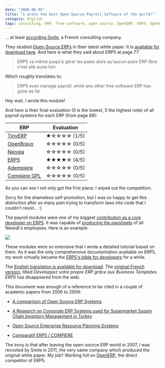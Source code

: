 ```yaml
---
date: "2008-06-05"
title: "I wrote the best Open-Source Payroll Software of the world!"
category: English
tags: consulting, ERP, free software, open source, OpenERP, ERP5, OpenBravo, Neogia, Adempiere, Compiere
---
```


... at least [according Smile](https://www.smile.eu), a French consulting
company.

They studied [Open-Source
ERPs](https://en.wikipedia.org/wiki/Category:Free_ERP_software) in their latest white paper. It is [available for download
here](https://www.scribd.com/document/180544336/LB-Smile-ERP-pdf). And here is what they said about ERP5 at page 77:

> ERP5 va même jusqu'à gérer les paies alors qu'aucun autre ERP libre n'est
allé aussi loin

Which roughly translates to:

> ERP5 even manage payroll, while any other free software ERP has gone as far

Hey wait. I wrote this module!

And here is their final evaluation (0 is the lowest, 5 the highest note) of all
payroll systems for each ERP (from page 88):

ERP | Evaluation
--- | ---
[TinyERP](https://en.wikipedia.org/wiki/Odoo#Company_history) | ★☆☆☆☆ (1/5)
[OpenBravo](https://en.wikipedia.org/wiki/Openbravo) | ☆☆☆☆☆ (0/5)
[Neogia](https://sourceforge.net/projects/neogia/) | ☆☆☆☆☆ (0/5)
[ERP5](https://en.wikipedia.org/wiki/ERP5) | ★★★★☆ (4/5)
[Adempiere](https://en.wikipedia.org/wiki/Adempiere) | ☆☆☆☆☆ (0/5)
[Compiere GPL](https://en.wikipedia.org/wiki/Compiere) | ☆☆☆☆☆ (0/5)

As you can see I not only got the first place: I wiped out the competition.

Sorry for the shameless self-promotion, but I was so happy to get this
distinction after so many pain trying to transform laws into code that I
couldn't resist... :)

The payroll modules were one of my biggest [contribution as a core developer on
ERP5](https://www.openhub.net/p/erp5/contributors/18391049963153). It was
capable of [producing the
paysheets](https://web.archive.org/web/20110128111823/https://www.erp5.org/workspaces/project/erp5_payroll/erp5_pay_sheet_for_n/view)
of all Nexedi's employees. Here is an example:

![]({attach}erp5-final-paysheet.png)

These modules were so extensive that I wrote a detailed tutorial based on them.
As it was the only comprehensive documentation available on ERP5, my work
virtually became the [ERP5's bible for
developers](https://web.archive.org/web/20050924101245/https://www.erp5.org/sections/documentation/articles/erp5_developer_tutor3829/downloadFile/file/Tutorial-Kevin-en.pdf?nocache=1114902907.39)
for a while.

The [English translation is available for
download](https://web.archive.org/web/20050924101245/https://www.erp5.org/sections/documentation/articles/erp5_developer_tutor3829/downloadFile/file/Tutorial-Kevin-en.pdf?nocache=1114902907.39). The [original French version](https://web.archive.org/web/20091115172519/http://cps.erp5.org/sections/documentation/articles/erp5_developer_tutor/view), titled *Développez votre propre ERP grâce
aux Business Templates ERP5* has disappeared from the web.

This document was enough of a reference to be cited in a couple of academic papers from
2006 to 2009:

* [A comparison of Open Source ERP
Systems](https://www.big.tuwien.ac.at/app/uploads/2016/10/Herzog_paper.pdf#page=77)

* [A Research on Corporate ERP Systems used for Supermarket Supply Chain
Inventory Management in
Turkey](https://www.slideshare.net/slideshow/embed_code/key/mHgCdv01fE9KsL?startSlide=13)

* [Open Source Enterprise Resource Planning
Systems](https://behdasht.gov.ir/uploads/101_195_baresiye%20ERP%20haye%20matn%20baz.pdf)

* [Comparatif ERP5 /
COMPIERE](https://web.archive.org/web/20101010002846/https://wiki.itin.fr/index.php/Comparatif_ERP5_/_COMPIERE_MT09_FR)

The irony is that after leaving the open-source ERP world in 2007, I was
recruited by Smile in 2011, the very same company which produced the original
white paper. My job? Working full on [OpenERP]({tag}openerp), the direct
competitor of ERP5.
